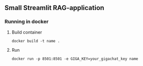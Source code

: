 ## Small Streamlit RAG-application 

### Running in docker


1. Build container

    ```
    docker build -t name . 
    ```
2. Run
    ```
    docker run -p 8501:8501 -e GIGA_KEY=your_gigachat_key name
    ```
